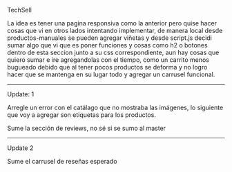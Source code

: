 TechSell

La idea es tener una pagina responsiva como la anterior pero quise hacer cosas que vi en otros lados intentando implementar, de manera local desde productos-manuales se pueden agregar viñetas y desde script.js decidi sumar algo que vi que es poner funciones y cosas como h2
o botones dentro de esta seccion junto a su css correspondiente, aun hay cosas que quiero sumar e ire agregandolas con el tiempo, como un carrito menos bugueado debido que al tener pocos productos se deforma y no logro hacer que se mantenga en su lugar todo y 
agregar un carrusel funcional.


----------

Update: 1

Arregle un error con el catálago que no mostraba las imágenes, lo siguiente que voy a agregar son etiquetas para los productos.

Sume la sección de reviews, no sé si se sumo al master

---------

Update 2

Sume el carrusel de reseñas esperado 
